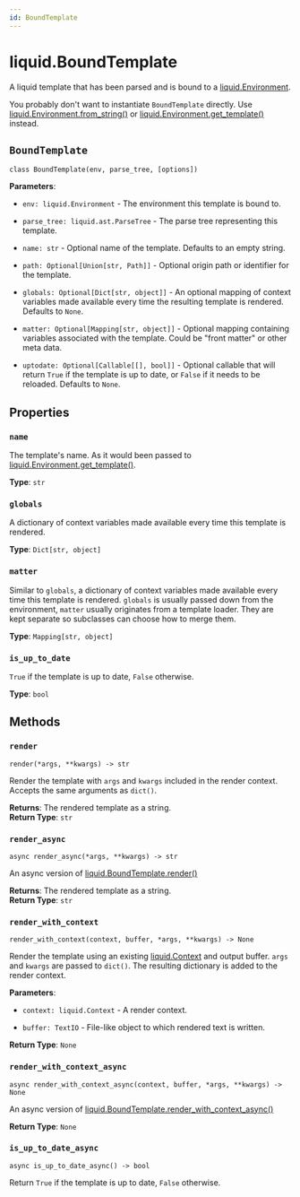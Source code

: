 ```yaml
---
id: BoundTemplate
---
```


# liquid.BoundTemplate

A liquid template that has been parsed and is bound to a [liquid.Environment](Environment).

You probably don't want to instantiate `BoundTemplate` directly. Use
[liquid.Environment.from_string()](Environment#from_string) or
[liquid.Environment.get_template()](Environment#get_template) instead.

## `BoundTemplate`

`class BoundTemplate(env, parse_tree, [options])`

**Parameters**:

- `env: liquid.Environment` - The environment this template is bound to.

- `parse_tree: liquid.ast.ParseTree` - The parse tree representing this template.

- `name: str` - Optional name of the template. Defaults to an empty string.

- `path: Optional[Union[str, Path]]` - Optional origin path or identifier for the template.

- `globals: Optional[Dict[str, object]]` - An optional mapping of context variables made available
  every time the resulting template is rendered. Defaults to `None`.

- `matter: Optional[Mapping[str, object]]` - Optional mapping containing variables associated with
  the template. Could be "front matter" or other meta data.

- `uptodate: Optional[Callable[[], bool]]` - Optional callable that will return `True` if the
  template is up to date, or `False` if it needs to be reloaded. Defaults to `None`.

## Properties

### `name`

The template's name. As it would been passed to [liquid.Environment.get_template()](Environment#get_template).

**Type**: `str`

### `globals`

A dictionary of context variables made available every time this template is rendered.

**Type**: `Dict[str, object]`

### `matter`

Similar to `globals`, a dictionary of context variables made available every time this template is
rendered. `globals` is usually passed down from the environment, `matter` usually originates from
a template loader. They are kept separate so subclasses can choose how to merge them.

**Type**: `Mapping[str, object]`

### `is_up_to_date`

`True` if the template is up to date, `False` otherwise.

**Type**: `bool`

## Methods

### `render`

`render(*args, **kwargs) -> str`

Render the template with `args` and `kwargs` included in the render context. Accepts the same
arguments as `dict()`.

**Returns**: The rendered template as a string.  
**Return Type**: `str`

### `render_async`

`async render_async(*args, **kwargs) -> str`

An async version of [liquid.BoundTemplate.render()](#render)

**Returns**: The rendered template as a string.  
**Return Type**: `str`

### `render_with_context`

`render_with_context(context, buffer, *args, **kwargs) -> None`

Render the template using an existing [liquid.Context](Context) and output buffer. `args` and
`kwargs` are passed to `dict()`. The resulting dictionary is added to the render context.

**Parameters**:

- `context: liquid.Context` - A render context.

- `buffer: TextIO` - File-like object to which rendered text is written.

**Return Type**: `None`

### `render_with_context_async`

`async render_with_context_async(context, buffer, *args, **kwargs) -> None`

An async version of [liquid.BoundTemplate.render_with_context_async()](#async-render_with_context_async)

**Return Type**: `None`

### `is_up_to_date_async`

`async is_up_to_date_async() -> bool`

Return `True` if the template is up to date, `False` otherwise.
